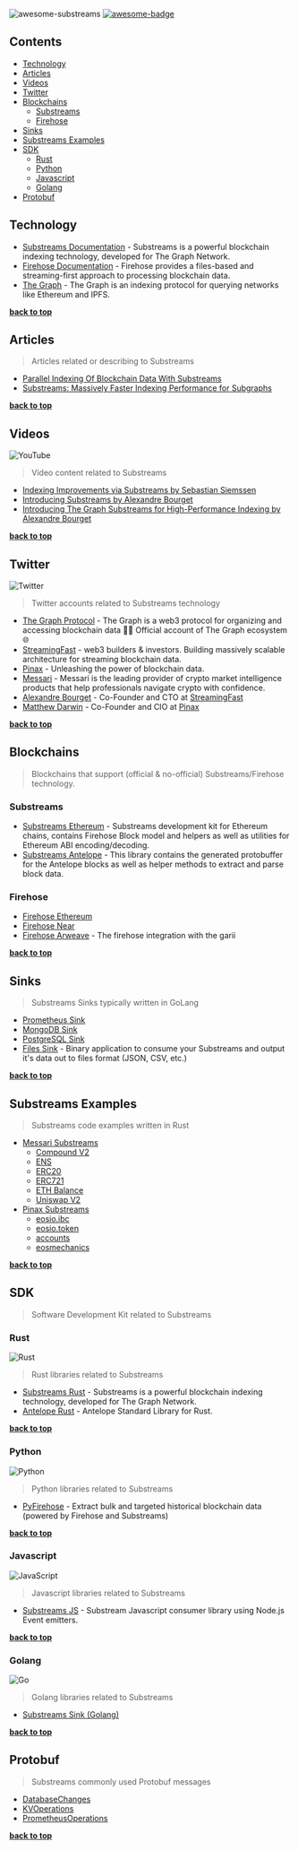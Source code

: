 ![awesome-substreams](https://user-images.githubusercontent.com/550895/217890452-86ae6388-6570-4393-8d82-cedf5e783e0e.png)
[![awesome-badge](https://awesome.re/badge-flat.svg)](https://awesome.re)

<!-- omit from toc -->
## Contents

- [Technology](#technology)
- [Articles](#articles)
- [Videos](#videos)
- [Twitter](#twitter)
- [Blockchains](#blockchains)
  - [Substreams](#substreams)
  - [Firehose](#firehose)
- [Sinks](#sinks)
- [Substreams Examples](#substreams-examples)
- [SDK](#sdk)
  - [Rust](#rust)
  - [Python](#python)
  - [Javascript](#javascript)
  - [Golang](#golang)
- [Protobuf](#protobuf)

## Technology

- [Substreams Documentation](https://substreams.streamingfast.io) - Substreams is a powerful blockchain indexing technology, developed for The Graph Network.
- [Firehose Documentation](https://firehose.streamingfast.io) - Firehose provides a files-based and streaming-first approach to processing blockchain data.
- [The Graph](https://thegraph.com/) - The Graph is an indexing protocol for querying networks like Ethereum and IPFS.

**[back to top](#contents)**

## Articles

> Articles related or describing to Substreams

- [Parallel Indexing Of Blockchain Data With Substreams](https://messari.notion.site/Parallel-Indexing-Of-Blockchain-Data-With-Substreams-28e1da982a54459b9f928e88777aea9b)
- [Substreams: Massively Faster Indexing Performance for Subgraphs](https://thegraph.com/blog/substreams-parallel-processing/)

**[back to top](#contents)**

## Videos

![YouTube](https://img.shields.io/badge/YouTube-%23FF0000.svg?style=for-the-badge&logo=YouTube&logoColor=white) 

> Video content related to Substreams

- [Indexing Improvements via Substreams by Sebastian Siemssen](https://www.youtube.com/watch?v=Nn6k7A-TjVE)
- [Introducing Substreams by Alexandre Bourget](https://www.youtube.com/watch?v=qWxffTKpciU)
- [Introducing The Graph Substreams for High-Performance Indexing by Alexandre Bourget
](https://www.youtube.com/watch?v=K-nhC2FCB5k&t=506s)

**[back to top](#contents)**

## Twitter

![Twitter](https://img.shields.io/badge/Twitter-%231DA1F2.svg?style=for-the-badge&logo=Twitter&logoColor=white)

> Twitter accounts related to Substreams technology

- [The Graph Protocol](https://twitter.com/graphprotocol) - The Graph is a web3 protocol for organizing and accessing blockchain data 🧑‍🚀 Official account of The Graph ecosystem 🌐
- [StreamingFast](https://twitter.com/streamingfastio) - web3 builders & investors. Building massively scalable architecture for streaming blockchain data.
- [Pinax](https://twitter.com/PinaxNetwork) - Unleashing the power of blockchain data.
- [Messari](https://twitter.com/MessariCrypto) - Messari is the leading provider of crypto market intelligence products that help professionals navigate crypto with confidence.
- [Alexandre Bourget](https://twitter.com/bourgetalexndre) - Co-Founder and CTO at [StreamingFast](http://StreamingFast.io)
- [Matthew Darwin](https://twitter.com/matthewdarwin) - Co-Founder and CIO at [Pinax](https://pinax.network/)

**[back to top](#contents)**

## Blockchains

> Blockchains that support (official & no-official) Substreams/Firehose technology.

### Substreams

- [Substreams Ethereum](https://github.com/streamingfast/substreams-ethereum) - Substreams development kit for Ethereum chains, contains Firehose Block model and helpers as well as utilities for Ethereum ABI encoding/decoding.
- [Substreams Antelope](https://github.com/pinax-network/substreams-antelope) - This library contains the generated protobuffer for the Antelope blocks as well as helper methods to extract and parse block data.

### Firehose

- [Firehose Ethereum](https://github.com/streamingfast/firehose-ethereum)
- [Firehose Near](https://github.com/streamingfast/firehose-near)
- [Firehose Arweave](https://github.com/streamingfast/firehose-arweave) - The firehose integration with the garii

**[back to top](#contents)**

## Sinks

> Substreams Sinks typically written in GoLang

- [Prometheus Sink](https://github.com/pinax-network/substreams-sink-prometheus)
- [MongoDB Sink](https://github.com/streamingfast/substreams-sink-mongodb)
- [PostgreSQL Sink](https://github.com/streamingfast/substreams-sink-postgres)
- [Files Sink](https://github.com/streamingfast/substreams-sink-files) - Binary application to consume your Substreams and output it's data out to files format (JSON, CSV, etc.)

**[back to top](#contents)**

## Substreams Examples

> Substreams code examples written in Rust

- [Messari Substreams](https://github.com/messari/substreams)
  - [Compound V2](https://github.com/messari/substreams/tree/master/compound-v2)
  - [ENS](https://github.com/messari/substreams/tree/master/ens-names)
  - [ERC20](https://github.com/messari/substreams/tree/master/erc20-holdings)
  - [ERC721](https://github.com/messari/substreams/tree/master/erc721)
  - [ETH Balance](https://github.com/messari/substreams/tree/master/eth-balance)
  - [Uniswap V2](https://github.com/messari/substreams/tree/master/uniswap-v2)
- [Pinax Substreams](https://github.com/pinax-network/substreams)
  - [eosio.ibc](https://github.com/pinax-network/substreams/tree/develop/eosio.ibc)
  - [eosio.token](https://github.com/pinax-network/substreams/tree/develop/eosio.token)
  - [accounts](https://github.com/pinax-network/substreams/tree/develop/accounts)
  - [eosmechanics](https://github.com/pinax-network/substreams/tree/develop/eosmechanics)

**[back to top](#contents)**

## SDK

> Software Development Kit related to Substreams

### Rust

![Rust](https://img.shields.io/badge/rust-%23000000.svg?style=for-the-badge&logo=rust&logoColor=white)

> Rust libraries related to Substreams

- [Substreams Rust](https://github.com/streamingfast/substreams-rs) - Substreams is a powerful blockchain indexing technology, developed for The Graph Network.
- [Antelope Rust](https://github.com/pinax-network/antelope.rs) - Antelope Standard Library for Rust.

**[back to top](#contents)**

### Python

![Python](https://img.shields.io/badge/python-3670A0?style=for-the-badge&logo=python&logoColor=ffdd54)

> Python libraries related to Substreams

- [PyFirehose](https://github.com/pinax-network/pyfirehose) - Extract bulk and targeted historical blockchain data (powered by Firehose and Substreams)

**[back to top](#contents)**

### Javascript

![JavaScript](https://img.shields.io/badge/javascript-%23323330.svg?style=for-the-badge&logo=javascript&logoColor=%23F7DF1E)

> Javascript libraries related to Substreams

- [Substreams JS](https://github.com/pinax-network/substreams-js) - Substream Javascript consumer library using Node.js Event emitters.

**[back to top](#contents)**

### Golang

![Go](https://img.shields.io/badge/go-%2300ADD8.svg?style=for-the-badge&logo=go&logoColor=white)

> Golang libraries related to Substreams

- [Substreams Sink (Golang)](https://github.com/streamingfast/substreams-sink)

**[back to top](#contents)**

## Protobuf

> Substreams commonly used Protobuf messages

- [DatabaseChanges](https://github.com/streamingfast/substreams-database-change/blob/develop/proto/substreams/sink/database/v1/database.proto)
- [KVOperations](https://github.com/streamingfast/substreams-sink-kv/blob/main/proto/substreams/sink/kv/v1/kv.proto)
- [PrometheusOperations](https://github.com/pinax-network/substreams-sink-prometheus/blob/main/proto/substreams/sink/prometheus/v1/prometheus.proto)

**[back to top](#contents)**
